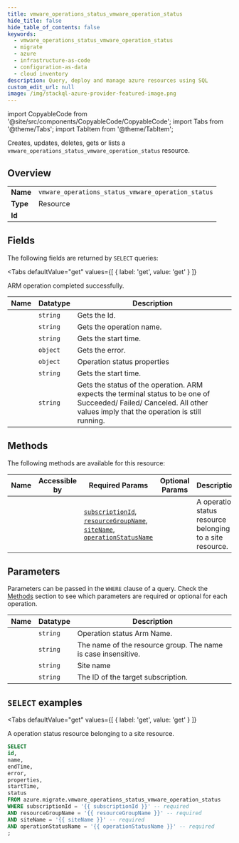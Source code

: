 ```yaml
--- 
title: vmware_operations_status_vmware_operation_status
hide_title: false
hide_table_of_contents: false
keywords:
  - vmware_operations_status_vmware_operation_status
  - migrate
  - azure
  - infrastructure-as-code
  - configuration-as-data
  - cloud inventory
description: Query, deploy and manage azure resources using SQL
custom_edit_url: null
image: /img/stackql-azure-provider-featured-image.png
---
```


import CopyableCode from '@site/src/components/CopyableCode/CopyableCode';
import Tabs from '@theme/Tabs';
import TabItem from '@theme/TabItem';

Creates, updates, deletes, gets or lists a <code>vmware_operations_status_vmware_operation_status</code> resource.

## Overview
<table><tbody>
<tr><td><b>Name</b></td><td><code>vmware_operations_status_vmware_operation_status</code></td></tr>
<tr><td><b>Type</b></td><td>Resource</td></tr>
<tr><td><b>Id</b></td><td><CopyableCode code="azure.migrate.vmware_operations_status_vmware_operation_status" /></td></tr>
</tbody></table>

## Fields

The following fields are returned by `SELECT` queries:

<Tabs
    defaultValue="get"
    values={[
        { label: 'get', value: 'get' }
    ]}
>
<TabItem value="get">

ARM operation completed successfully.

<table>
<thead>
    <tr>
    <th>Name</th>
    <th>Datatype</th>
    <th>Description</th>
    </tr>
</thead>
<tbody>
<tr>
    <td><CopyableCode code="id" /></td>
    <td><code>string</code></td>
    <td>Gets the Id.</td>
</tr>
<tr>
    <td><CopyableCode code="name" /></td>
    <td><code>string</code></td>
    <td>Gets the operation name.</td>
</tr>
<tr>
    <td><CopyableCode code="endTime" /></td>
    <td><code>string</code></td>
    <td>Gets the start time.</td>
</tr>
<tr>
    <td><CopyableCode code="error" /></td>
    <td><code>object</code></td>
    <td>Gets the error.</td>
</tr>
<tr>
    <td><CopyableCode code="properties" /></td>
    <td><code>object</code></td>
    <td>Operation status properties</td>
</tr>
<tr>
    <td><CopyableCode code="startTime" /></td>
    <td><code>string</code></td>
    <td>Gets the start time.</td>
</tr>
<tr>
    <td><CopyableCode code="status" /></td>
    <td><code>string</code></td>
    <td>Gets the status of the operation. ARM expects the terminal status to be one of             Succeeded/ Failed/ Canceled. All other values imply that the operation is still running.</td>
</tr>
</tbody>
</table>
</TabItem>
</Tabs>

## Methods

The following methods are available for this resource:

<table>
<thead>
    <tr>
    <th>Name</th>
    <th>Accessible by</th>
    <th>Required Params</th>
    <th>Optional Params</th>
    <th>Description</th>
    </tr>
</thead>
<tbody>
<tr>
    <td><a href="#get"><CopyableCode code="get" /></a></td>
    <td><CopyableCode code="select" /></td>
    <td><a href="#parameter-subscriptionId"><code>subscriptionId</code></a>, <a href="#parameter-resourceGroupName"><code>resourceGroupName</code></a>, <a href="#parameter-siteName"><code>siteName</code></a>, <a href="#parameter-operationStatusName"><code>operationStatusName</code></a></td>
    <td></td>
    <td>A operation status resource belonging to a site resource.</td>
</tr>
</tbody>
</table>

## Parameters

Parameters can be passed in the `WHERE` clause of a query. Check the [Methods](#methods) section to see which parameters are required or optional for each operation.

<table>
<thead>
    <tr>
    <th>Name</th>
    <th>Datatype</th>
    <th>Description</th>
    </tr>
</thead>
<tbody>
<tr id="parameter-operationStatusName">
    <td><CopyableCode code="operationStatusName" /></td>
    <td><code>string</code></td>
    <td>Operation status  Arm Name.</td>
</tr>
<tr id="parameter-resourceGroupName">
    <td><CopyableCode code="resourceGroupName" /></td>
    <td><code>string</code></td>
    <td>The name of the resource group. The name is case insensitive.</td>
</tr>
<tr id="parameter-siteName">
    <td><CopyableCode code="siteName" /></td>
    <td><code>string</code></td>
    <td>Site name</td>
</tr>
<tr id="parameter-subscriptionId">
    <td><CopyableCode code="subscriptionId" /></td>
    <td><code>string</code></td>
    <td>The ID of the target subscription.</td>
</tr>
</tbody>
</table>

## `SELECT` examples

<Tabs
    defaultValue="get"
    values={[
        { label: 'get', value: 'get' }
    ]}
>
<TabItem value="get">

A operation status resource belonging to a site resource.

```sql
SELECT
id,
name,
endTime,
error,
properties,
startTime,
status
FROM azure.migrate.vmware_operations_status_vmware_operation_status
WHERE subscriptionId = '{{ subscriptionId }}' -- required
AND resourceGroupName = '{{ resourceGroupName }}' -- required
AND siteName = '{{ siteName }}' -- required
AND operationStatusName = '{{ operationStatusName }}' -- required
;
```
</TabItem>
</Tabs>
